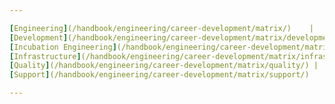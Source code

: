 ```yaml
---

[Engineering](/handbook/engineering/career-development/matrix/)    |
[Development](/handbook/engineering/career-development/matrix/development/)   |
[Incubation Engineering](/handbook/engineering/career-development/matrix/development/incubation/) |
[Infrastructure](/handbook/engineering/career-development/matrix/infrastructure/) |
[Quality](/handbook/engineering/career-development/matrix/quality/) |
[Support](/handbook/engineering/career-development/matrix/support/)

---
```

